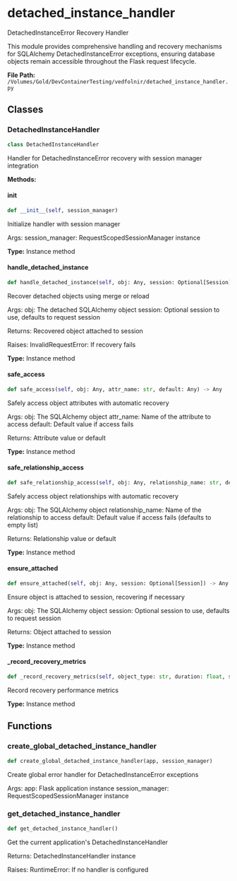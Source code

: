 # detached_instance_handler

DetachedInstanceError Recovery Handler

This module provides comprehensive handling and recovery mechanisms for SQLAlchemy
DetachedInstanceError exceptions, ensuring database objects remain accessible
throughout the Flask request lifecycle.

**File Path:** `/Volumes/Gold/DevContainerTesting/vedfolnir/detached_instance_handler.py`

## Classes

### DetachedInstanceHandler

```python
class DetachedInstanceHandler
```

Handler for DetachedInstanceError recovery with session manager integration

**Methods:**

#### __init__

```python
def __init__(self, session_manager)
```

Initialize handler with session manager

Args:
    session_manager: RequestScopedSessionManager instance

**Type:** Instance method

#### handle_detached_instance

```python
def handle_detached_instance(self, obj: Any, session: Optional[Session]) -> Any
```

Recover detached objects using merge or reload

Args:
    obj: The detached SQLAlchemy object
    session: Optional session to use, defaults to request session
    
Returns:
    Recovered object attached to session
    
Raises:
    InvalidRequestError: If recovery fails

**Type:** Instance method

#### safe_access

```python
def safe_access(self, obj: Any, attr_name: str, default: Any) -> Any
```

Safely access object attributes with automatic recovery

Args:
    obj: The SQLAlchemy object
    attr_name: Name of the attribute to access
    default: Default value if access fails
    
Returns:
    Attribute value or default

**Type:** Instance method

#### safe_relationship_access

```python
def safe_relationship_access(self, obj: Any, relationship_name: str, default: Optional[list]) -> Any
```

Safely access object relationships with automatic recovery

Args:
    obj: The SQLAlchemy object
    relationship_name: Name of the relationship to access
    default: Default value if access fails (defaults to empty list)
    
Returns:
    Relationship value or default

**Type:** Instance method

#### ensure_attached

```python
def ensure_attached(self, obj: Any, session: Optional[Session]) -> Any
```

Ensure object is attached to session, recovering if necessary

Args:
    obj: The SQLAlchemy object
    session: Optional session to use, defaults to request session
    
Returns:
    Object attached to session

**Type:** Instance method

#### _record_recovery_metrics

```python
def _record_recovery_metrics(self, object_type: str, duration: float, success: bool)
```

Record recovery performance metrics

**Type:** Instance method

## Functions

### create_global_detached_instance_handler

```python
def create_global_detached_instance_handler(app, session_manager)
```

Create global error handler for DetachedInstanceError exceptions

Args:
    app: Flask application instance
    session_manager: RequestScopedSessionManager instance

### get_detached_instance_handler

```python
def get_detached_instance_handler()
```

Get the current application's DetachedInstanceHandler

Returns:
    DetachedInstanceHandler instance
    
Raises:
    RuntimeError: If no handler is configured

